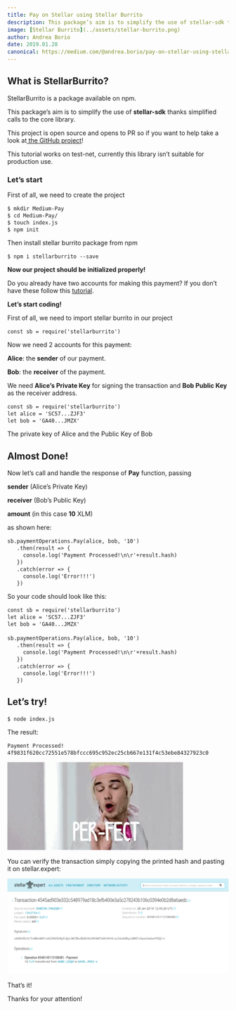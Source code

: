 ```yaml
---
title: Pay on Stellar using Stellar Burrito
description: This package’s aim is to simplify the use of stellar-sdk thanks simplified calls to the core library.
image: [Stellar Burrito](../assets/stellar-burrito.png)
author: Andrea Borio
date: 2019.01.28
canonical: https://medium.com/@andrea.borio/pay-on-stellar-using-stellar-burrito-4aaa46df518
---
```


## What is StellarBurrito?

StellarBurrito is a package available on npm.

This package’s aim is to simplify the use of **stellar-sdk** thanks simplified calls to the core library.

This project is open source and opens to PR so if you want to help take a look at[ the GitHub project](https://github.com/andreaborio/stellarburrito)!

This tutorial works on test-net, currently this library isn’t suitable for production use.

### Let’s start

First of all, we need to create the project

```
$ mkdir Medium-Pay
$ cd Medium-Pay/
$ touch index.js
$ npm init
```

Then install stellar burrito package from npm

```
$ npm i stellarburrito --save
```

**Now our project should be initialized properly!**

Do you already have two accounts for making this payment? If you don’t have these follow this [tutorial](https://medium.com/@andrea.borio/create-new-account-on-stellar-using-stellarburritojs-27a34d759a78).

**Let’s start coding!**

First of all, we need to import stellar burrito in our project

```
const sb = require('stellarburrito')
```

Now we need 2 accounts for this payment:

**Alice**: the **sender** of our payment.

**Bob**: the **receiver** of the payment.

We need **Alice’s Private Key** for signing the transaction and **Bob Public Key** as the receiver address.

```
const sb = require('stellarburrito')
let alice = 'SC57...ZJF3'
let bob = 'GA40...JMZX'
```

The private key of Alice and the Public Key of Bob

## Almost Done!

Now let’s call and handle the response of **Pay** function, passing

**sender** (Alice’s Private Key)

**receiver** (Bob’s Public Key)

**amount** (in this case **10** XLM)

as shown here:

```
sb.paymentOperations.Pay(alice, bob, '10')
   .then(result => {
     console.log('Payment Processed!\n\r'+result.hash)
   })
   .catch(error => {
     console.log('Error!!!')
   })
```

So your code should look like this:

```
const sb = require('stellarburrito')
let alice = 'SC57...ZJF3'
let bob = 'GA40...JMZX'

sb.paymentOperations.Pay(alice, bob, '10')
   .then(result => {
     console.log('Payment Processed!\n\r'+result.hash)
   })
   .catch(error => {
     console.log('Error!!!')
   })
```

## Let’s try!

```
$ node index.js
```

The result:

```
Payment Processed!
4f9831f620cc72551e578bfccc695c952ec25cb667e131f4c53ebe84327923c0
```

![perfect](../assets/stellar-burrito-completed.gif)

You can verify the transaction simply copying the printed hash and pasting it on stellar.expert:

![StellarExpert](../assets/stellar-burrito-stellarexpert.png)

That’s it!

Thanks for your attention!
